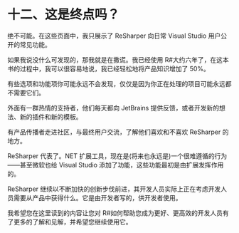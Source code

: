 # 十二、这是终点吗？

绝不可能。在这些页面中，我只展示了 ReSharper 向日常 Visual Studio 用户公开的常见功能。

如果我说没什么可发现的，那我就是在撒谎。我已经使用 R#大约六年了，在这本书的过程中，我可以很容易地说，我已经轻松地将产品知识增加了 50%。

有些选项和功能项你可能永远不会发现，仅仅是因为你正在处理的项目可能永远都不需要它们。

外面有一群热情的支持者，他们每天都向 JetBrains 提供反馈，或者开发新的想法、新的插件和新的模板。

有产品传播者走进社区，与最终用户交流，了解他们喜欢和不喜欢 ReSharper 的地方。

ReSharper 代表了。NET 扩展工具，现在是(将来也永远是)一个很难遵循的行为——甚至微软也给 Visual Studio 添加了功能，这些功能最初是由扩展发挥作用的。

ReSharper 继续以不断加快的创新步伐前进，其开发人员实际上正在考虑开发人员需要从产品中获得什么。它是由开发者写的，供开发者使用。

我希望您在这里读到的内容让您对 R#如何帮助您成为更好、更高效的开发人员有了更多的了解和见解，并希望您继续使用它。